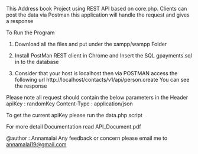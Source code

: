 This Address book Project using REST API based on core.php. Clients can post the data via Postman
this application will handle the request and gives a response

To Run the Program

1. Download all the files and put under the xampp/wampp Folder

2. Install PostMan REST client in Chrome and Insert the SQL gpayments.sql in to the database

3. Consider that your host is localhost then via POSTMAN access the following url
   http://localhost/contacts/v1/api/person.create
   You can see the response

Please note all request should contain the below parameters in the Header 
apiKey : randomKey
Content-Type : application/json

To get the current apiKey please run the data.php script

For more detail Documentation read API_Document.pdf

@author : Annamalai
Any feedback or concern please email me to annamalai19@gmail.com
